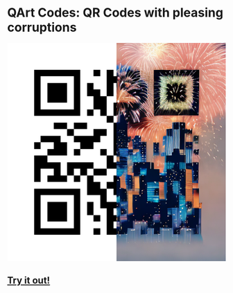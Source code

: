 # QArt Codes: QR Codes with pleasing corruptions

[![stitched-qr-code](public/stitched.png)](https://tfs.ai/qart)

## [Try it out!](https://tfs.ai/qart)

